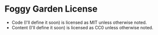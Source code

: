 # Foggy Garden License

* Code (I'll define it soon) is licensed as MIT unless otherwise noted.
* Content (I'll define it soon) is licensed as CC0 unless otherwise noted.
